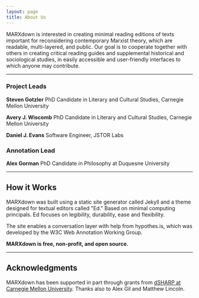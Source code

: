 ```yaml
---
layout: page
title: About Us
---
```


MARXdown is interested in creating minimal reading editions of texts important for reconsidering contemporary Marxist theory, which are readable, multi-layered, and public. Our goal is to cooperate together with others in creating critical reading guides and supplemental historical and sociological studies, in easily accessible and user-friendly interfaces to which anyone may contribute.  

* * *

### Project Leads

**Steven Gotzler** PhD Candidate in Literary and Cultural Studies, Carnegie Mellon University

**Avery J. Wiscomb** PhD Candidate in Literary and Cultural Studies, Carnegie Mellon University

**Daniel J. Evans** Software Engineer, JSTOR Labs

### Annotation Lead

**Alex Gorman** PhD Candidate in Philosophy at Duquesne University

* * *

## How it Works

MARXdown was built using a static site generator called Jekyll and a theme designed for textual editors called "Ed." Based on minimal computing principals. Ed focuses on legibility, durability, ease and flexibility.

The site enables a conversation layer with help from hypothes.is, which was developed by the W3C Web Annotation Working Group.

**MARXdown is free, non-profit, and open source.**

* * *


## Acknowledgments

MARXdown has been supported in part through grants from [dSHARP at Carnegie Mellon University](http://dsharp.library.cmu.edu/). Thanks also to Alex Gil and Matthew Lincoln.

